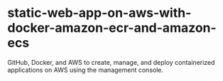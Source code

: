 # static-web-app-on-aws-with-docker-amazon-ecr-and-amazon-ecs
GitHub, Docker, and AWS to create, manage, and deploy containerized applications on AWS using the management console.
